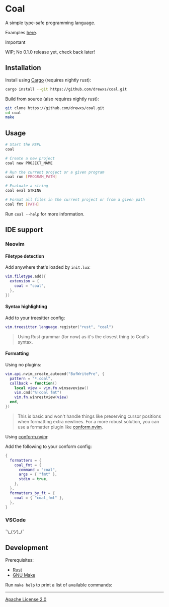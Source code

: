 # Coal

A simple type-safe programming language.

Examples [here](/docs/examples.md).

> [!IMPORTANT]
> WIP; No 0.1.0 release yet, check back later!

## Installation

Install using [Cargo](https://www.rust-lang.org/tools/install) (requires nightly rust):

```sh
cargo install --git https://github.com/drewxs/coal.git
```

Build from source (also requires nightly rust):

```sh
git clone https://github.com/drewxs/coal.git
cd coal
make
```

## Usage

```sh
# Start the REPL
coal

# Create a new project
coal new PROJECT_NAME

# Run the current project or a given program
coal run [PROGRAM_PATH]

# Evaluate a string
coal eval STRING

# Format all files in the current project or from a given path
coal fmt [PATH]
```

Run `coal --help` for more information.

## IDE support

### Neovim

#### Filetype detection

Add anywhere that's loaded by `init.lua`:

```lua
vim.filetype.add({
  extension = {
    coal = "coal",
  },
})
```

#### Syntax highlighting

Add to your treesitter config:

```lua
vim.treesitter.language.register("rust", "coal")
```

> Using Rust grammar (for now) as it's the closest thing to Coal's syntax.

#### Formatting

Using no plugins:

```lua
vim.api.nvim_create_autocmd("BufWritePre", {
  pattern = "*.coal",
  callback = function()
    local view = vim.fn.winsaveview()
    vim.cmd("%!coal fmt")
    vim.fn.winrestview(view)
  end,
})
```

> This is basic and won't handle things like preserving cursor positions when formatting extra newlines.
> For a more robust solution, you can use a formatter plugin like [conform.nvim](https://github.com/stevearc/conform.nvim).

Using [conform.nvim](https://github.com/stevearc/conform.nvim):

Add the following to your conform config:

```lua
{
  formatters = {
    coal_fmt = {
      command = "coal",
      args = { "fmt" },
      stdin = true,
    },
  },
  formatters_by_ft = {
    coal = { "coal_fmt" },
  },
}
```

### VSCode

¯\\\_(ツ)\_/¯

## Development

Prerequisites:

- [Rust](https://www.rust-lang.org/tools/install)
- [GNU Make](https://www.gnu.org/software/make)

Run `make help` to print a list of available commands:

---

[Apache License 2.0](https://github.com/drewxs/coal/blob/main/LICENSE)

